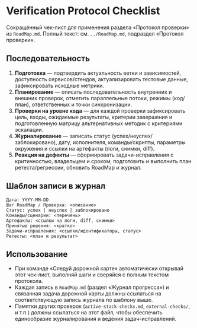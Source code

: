 # Verification Protocol Checklist

Сокращённый чек-лист для применения раздела «Протокол проверки» из `RoadMap.md`. Полный текст: см. `../RoadMap.md`, подраздел «Протокол проверки».

## Последовательность
1. **Подготовка** — подтвердить актуальность ветки и зависимостей, доступность сервисов/стендов, актуализировать тестовые данные, зафиксировать исходные метрики.
2. **Планирование** — описать последовательность внутренних и внешних проверок, отметить параллельные потоки, режимы (код/план), ответственных и точки синхронизации.
3. **Проверки на уровне кода** — для каждой проверки зафиксировать цель, входы, ожидаемые результаты, критерии завершения и подготовленную матрицу альтернативных методик с критериями эскалации.
4. **Журналирование** — записать статус (успех/неуспех/заблокировано), дату, исполнителя, команды/скрипты, параметры окружения и ссылки на артефакты (логи, снимки, diff).
5. **Реакция на дефекты** — сформировать задачи-исправления с критичностью, владельцем и сроком, подготовить и выполнить план ретеста/регрессии, обновить RoadMap и журнал.

## Шаблон записи в журнал
```
Дата: YYYY-MM-DD
Шаг RoadMap / Проверка: <описание>
Статус: успех | неуспех | заблокировано
Команды/сценарии: <перечень>
Артефакты: <ссылки на логи, diff, снимки>
Принятые решения: <кратко>
Задачи-исправления: <ссылки/идентификаторы, статус>
Ретесты: <план и результат>
```

## Использование
- При команде «Следуй дорожной карте» автоматически открывай этот чек-лист, выполняй шаги и сверяйся с полным текстом протокола.
- Каждая запись в `RoadMap.md` (раздел «Журнал прогресса») и связанная задача дорожной карты должны ссылаться на соответствующую запись журнала по шаблону выше.
- Памятки других проверок (`active-stack-checks.md`, `external-checks/`, и т.п.) должны ссылаться на этот файл, чтобы обеспечить единообразие журналирования и ведения задач-исправлений.
